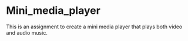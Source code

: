 # Mini_media_player
This is an assignment to create a mini media player that plays both video and audio music. 

